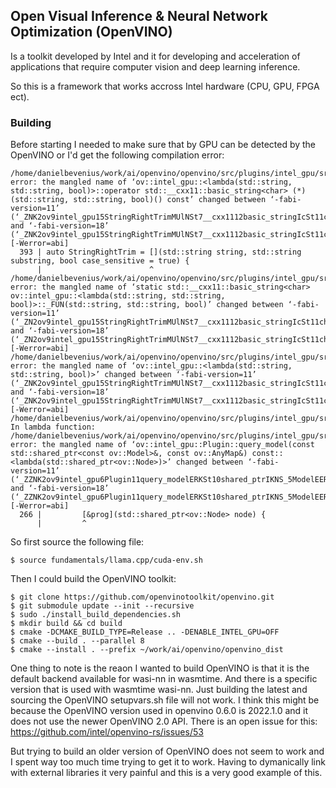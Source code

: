 ## Open Visual Inference & Neural Network Optimization (OpenVINO)
Is a toolkit developed by Intel and it for developing and acceleration of
applications that require computer vision and deep learning inference.

So this is a framework that works accross Intel hardware (CPU, GPU, FPGA ect).

### Building
Before starting I needed to make sure that by GPU can be detected by the
OpenVINO or I'd get the following compilation error:
```console
/home/danielbevenius/work/ai/openvino/openvino/src/plugins/intel_gpu/src/plugin/plugin.cpp:393:24: error: the mangled name of ‘ov::intel_gpu::<lambda(std::string, std::string, bool)>::operator std::__cxx11::basic_string<char> (*)(std::string, std::string, bool)() const’ changed between ‘-fabi-version=11’ (‘_ZNK2ov9intel_gpu15StringRightTrimMUlNSt7__cxx1112basic_stringIcSt11char_traitsIcESaIcEEES6_bE_cvPFS6_S6_S6_bEEv’) and ‘-fabi-version=18’ (‘_ZNK2ov9intel_gpu15StringRightTrimMUlNSt7__cxx1112basic_stringIcSt11char_traitsIcESaIcEEES7_bE_cvPFS7_S7_S7_bEEv’) [-Werror=abi]
  393 | auto StringRightTrim = [](std::string string, std::string substring, bool case_sensitive = true) {
      |                        ^
/home/danielbevenius/work/ai/openvino/openvino/src/plugins/intel_gpu/src/plugin/plugin.cpp:393:24: error: the mangled name of ‘static std::__cxx11::basic_string<char> ov::intel_gpu::<lambda(std::string, std::string, bool)>::_FUN(std::string, std::string, bool)’ changed between ‘-fabi-version=11’ (‘_ZN2ov9intel_gpu15StringRightTrimMUlNSt7__cxx1112basic_stringIcSt11char_traitsIcESaIcEEES6_bE_4_FUNES6_S6_b’) and ‘-fabi-version=18’ (‘_ZN2ov9intel_gpu15StringRightTrimMUlNSt7__cxx1112basic_stringIcSt11char_traitsIcESaIcEEES7_bE_4_FUNES7_S7_b’) [-Werror=abi]
/home/danielbevenius/work/ai/openvino/openvino/src/plugins/intel_gpu/src/plugin/plugin.cpp:393:24: error: the mangled name of ‘ov::intel_gpu::<lambda(std::string, std::string, bool)>’ changed between ‘-fabi-version=11’ (‘_ZNK2ov9intel_gpu15StringRightTrimMUlNSt7__cxx1112basic_stringIcSt11char_traitsIcESaIcEEES6_bE_clES6_S6_b’) and ‘-fabi-version=18’ (‘_ZNK2ov9intel_gpu15StringRightTrimMUlNSt7__cxx1112basic_stringIcSt11char_traitsIcESaIcEEES7_bE_clES7_S7_b’) [-Werror=abi]
/home/danielbevenius/work/ai/openvino/openvino/src/plugins/intel_gpu/src/plugin/plugin.cpp: In lambda function:
/home/danielbevenius/work/ai/openvino/openvino/src/plugins/intel_gpu/src/plugin/plugin.cpp:266:9: error: the mangled name of ‘ov::intel_gpu::Plugin::query_model(const std::shared_ptr<const ov::Model>&, const ov::AnyMap&) const::<lambda(std::shared_ptr<ov::Node>)>’ changed between ‘-fabi-version=11’ (‘_ZZNK2ov9intel_gpu6Plugin11query_modelERKSt10shared_ptrIKNS_5ModelEERKSt3mapINSt7__cxx1112basic_stringIcSt11char_traitsIcESaIcEEENS_3AnyESt4lessISE_ESaISt4pairIKSE_SF_EEEENKUlS2_INS_4NodeEEE0_clESQ_’) and ‘-fabi-version=18’ (‘_ZZNK2ov9intel_gpu6Plugin11query_modelERKSt10shared_ptrIKNS_5ModelEERKSt3mapINSt7__cxx1112basic_stringIcSt11char_traitsIcESaIcEEENS_3AnyESt4lessISE_ESaISt4pairIKSE_SF_EEEENKUlS2_INS_4NodeEEE_clESQ_’) [-Werror=abi]
  266 |         [&prog](std::shared_ptr<ov::Node> node) {
      |         ^
```

So first source the following file:
```console
$ source fundamentals/llama.cpp/cuda-env.sh
```

Then I could build the OpenVINO toolkit:
```console
$ git clone https://github.com/openvinotoolkit/openvino.git
$ git submodule update --init --recursive
$ sudo ./install_build_dependencies.sh
$ mkdir build && cd build
$ cmake -DCMAKE_BUILD_TYPE=Release .. -DENABLE_INTEL_GPU=OFF
$ cmake --build . --parallel 8
$ cmake --install . --prefix ~/work/ai/openvino/openvino_dist
```
One thing to note is the reaon I wanted to build OpenVINO is that it is the
default backend available for wasi-nn in wasmtime. And there is a specific
version that is used with wasmtime wasi-nn. Just building the latest and
sourcing the OpenVINO setupvars.sh file will not work. I think this might be
because the OpenVINO version used in openvino 0.6.0 is 2022.1.0 and it does
not use the newer OpenVINO 2.0 API. There is an open issue for this:
https://github.com/intel/openvino-rs/issues/53

But trying to build an older version of OpenVINO does not seem to work and I
spent way too much time trying to get it to work. Having to dymanically link
with external libraries it very painful and this is a very good example of this.

